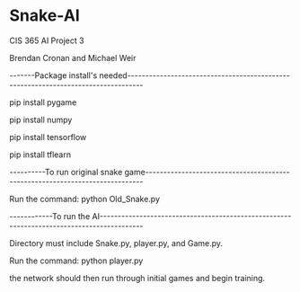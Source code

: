 # Snake-AI
CIS 365 AI Project 3

Brendan Cronan and Michael Weir




-------Package install's needed----------------------------------------------------------------------------------

pip install pygame

pip install numpy

pip install tensorflow

pip install tflearn






----------To run original snake game-----------------------------------------------------------------------------

Run the command: python Old_Snake.py







------------To run the AI------------------------------------------------------------------------------------------

Directory must include Snake.py, player.py, and Game.py.

Run the command: python player.py

the network should then run through initial games and begin training.
